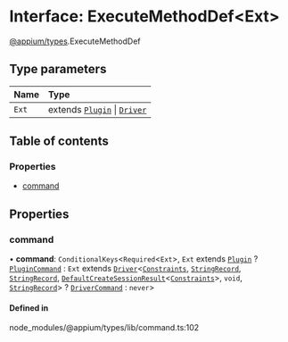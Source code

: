 # Interface: ExecuteMethodDef<Ext\>

[@appium/types](../modules/appium_types.md).ExecuteMethodDef

## Type parameters

| Name | Type |
| :------ | :------ |
| `Ext` | extends [`Plugin`](appium_types.Plugin.md) \| [`Driver`](appium_types.Driver.md) |

## Table of contents

### Properties

- [command](appium_types.ExecuteMethodDef.md#command)

## Properties

### command

• **command**: `ConditionalKeys`<`Required`<`Ext`\>, `Ext` extends [`Plugin`](appium_types.Plugin.md) ? [`PluginCommand`](../modules/appium_types.md#plugincommand) : `Ext` extends [`Driver`](appium_types.Driver.md)<[`Constraints`](../modules/appium_types.md#constraints), [`StringRecord`](../modules/appium_types.md#stringrecord), [`StringRecord`](../modules/appium_types.md#stringrecord), [`DefaultCreateSessionResult`](../modules/appium_types.md#defaultcreatesessionresult)<[`Constraints`](../modules/appium_types.md#constraints)\>, `void`, [`StringRecord`](../modules/appium_types.md#stringrecord)\> ? [`DriverCommand`](../modules/appium_types.md#drivercommand) : `never`\>

#### Defined in

node_modules/@appium/types/lib/command.ts:102
